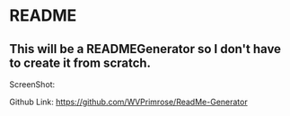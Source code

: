 # README 
 
 ## This will be a READMEGenerator so I don't have to create it from scratch.

 ScreenShot:
 
 Github Link: https://github.com/WVPrimrose/ReadMe-Generator
